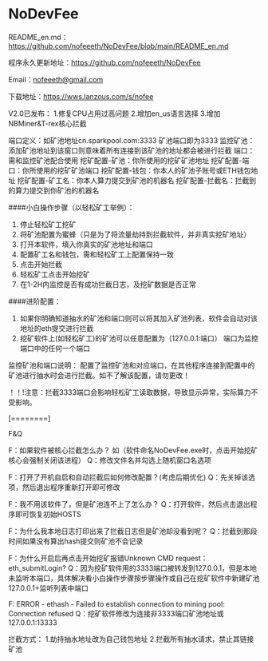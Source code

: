 # NoDevFee

README_en.md：https://github.com/nofeeeth/NoDevFee/blob/main/README_en.md

程序永久更新地址：https://github.com/nofeeeth/NoDevFee

Email：nofeeeth@gmail.com

下载地址：https://wws.lanzous.com/s/nofee

V2.0已发布：
1.修复CPU占用过高问题
2.增加en_us语言选择
3.增加NBMiner&T-rex核心拦截


端口定义：如矿池地址cn.sparkpool.com:3333 矿池端口即为3333
监控矿池：添加矿池地址到该窗口则意味着所有连接到该矿池的地址都会被进行拦截
端口：需和监控矿池配合使用
挖矿配置-矿池：你所使用的挖矿矿池地址
挖矿配置-端口：你所使用的挖矿矿池端口
挖矿配置-钱包：你本人的矿池子账号或ETH钱包地址
挖矿配置-矿工名：你本人算力提交到矿池的机器名
挖矿配置-拦截名：拦截到的算力提交到你矿池的机器名

####小白操作步骤（以轻松矿工举例）：
1. 停止轻松矿工挖矿
2. 将矿池配置为蜜蜂（只是为了将流量劫持到拦截软件，并非真实挖矿地址）
3. 打开本软件，填入你真实的矿池地址和端口
4. 配置矿工名和钱包，需和轻松矿工上配置保持一致
5. 点击开始拦截
6. 轻松矿工点击开始挖矿
7. 在1-2H内监控是否有成功拦截日志，及挖矿数据是否正常

####进阶配置：
1. 如果你明确知道抽水的矿池和端口则可以将其加入矿池列表，软件会自动对该地址的eth提交进行拦截
2. 挖矿软件上(如轻松矿工)的矿池可以任意配置为（127.0.0.1:端口） 端口为监控端口中的任何一个端口

监控矿池和端口说明：
配置了监控矿池和对应端口，在其他程序连接到配置中的矿池进行抽水时会进行拦截。如不了解该配置，请勿更改！

！！!注意：拦截3333端口会影响轻松矿工读取数据，导致显示异常，实际算力不受影响。

[========]

F&Q

F：如果软件被核心拦截怎么办？ 如（软件命名NoDevFee.exe时，点击开始挖矿核心会强制关闭该进程）
Q：修改文件名并勾选上随机窗口名选项

F：打开了开机自启和自动拦截后如何修改配置？(考虑后期优化)
Q：先关掉该选项，然后退出程序重新打开即可修改

F：我不用该软件了，但是矿池连不上了怎么办？
Q：打开软件，然后点击退出程序即可恢复初始HOSTS

F：为什么我本地日志打印出来了拦截日志但是矿池却没看到呢？
Q：拦截到那段时间如果没有算出hash提交则矿池不会记录

F：为什么开启后再点击开始挖矿报错Unknown CMD request：eth_submitLogin?
Q：因为挖矿软件用的3333端口被转发到127.0.0.1，但是本地未监听本端口，具体解决看小白操作步骤按步骤操作或自己在挖矿软件中新建矿池127.0.0.1+监听列表中端口

F: ERROR - ethash - Failed to establish connection to mining pool: Connection refused
Q：挖矿软件修改为连接非3333端口矿池地址或 127.0.0.1:13333

拦截方式：
1.劫持抽水地址改为自己钱包地址 
2.拦截所有抽水请求，禁止其链接矿池
